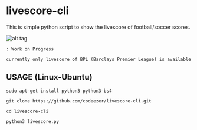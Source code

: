 # livescore-cli
This is simple python script to show the livescore of football/soccer scores.

![alt tag](https://raw.githubusercontent.com/codeezer/livescore-cli//score.png)

    : Work on Progress 
    
    currently only livescore of BPL (Barclays Premier League) is available

## USAGE (Linux-Ubuntu)
    sudo apt-get install python3 python3-bs4 
  
    git clone https://github.com/codeezer/livescore-cli.git
  
    cd livescore-cli
  
    python3 livescore.py
